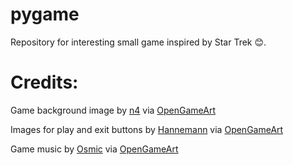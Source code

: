 # pygame

Repository for interesting small game inspired by Star Trek 😊.

# Credits:

Game background image by [n4](https://opengameart.org/users/n4) via [OpenGameArt](https://opengameart.org/content/seamless-space-stars)

Images for play and exit buttons by [Hannemann](https://opengameart.org/users/hannemann) via [OpenGameArt](https://opengameart.org/content/free-ui-button-pack)

Game music by [Osmic](https://opengameart.org/users/osmic) via [OpenGameArt](https://opengameart.org/content/space-ambient)
